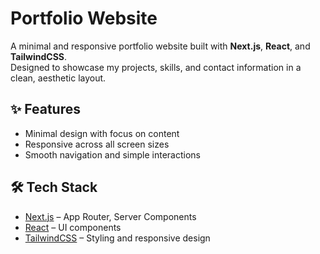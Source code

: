 # Portfolio Website

A minimal and responsive portfolio website built with **Next.js**, **React**, and **TailwindCSS**.  
Designed to showcase my projects, skills, and contact information in a clean, aesthetic layout.

## ✨ Features

- Minimal design with focus on content
- Responsive across all screen sizes
- Smooth navigation and simple interactions

## 🛠️ Tech Stack

- [Next.js](https://nextjs.org/) – App Router, Server Components
- [React](https://react.dev/) – UI components
- [TailwindCSS](https://tailwindcss.com/) – Styling and responsive design
